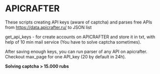 # APICRAFTER
These scripts creating API keys (aware of captcha) and parses free APIs from https://data.apicrafter.ru/ to JSON list

get_api_keys - for create accounts on APICRAFTER and store it in txt, with help of 10 min mail service (You have to solve captcha sometimes).

After saving enough keys, you can run parser of any API on apicrafter.
Checkout max_page for one API_key (20 by default in 24h).

<b>Solving captcha > 15.000 rubs</b>
